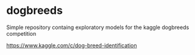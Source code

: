 # dogbreeds

Simple repository containg exploratory models for the kaggle dogbreeds competition

https://www.kaggle.com/c/dog-breed-identification
